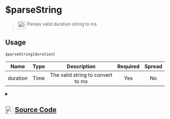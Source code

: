 # $parseString
> <img align="top" src="https://upload.wikimedia.org/wikipedia/commons/thumb/e/e4/Infobox_info_icon.svg/160px-Infobox_info_icon.svg.png?20150409153300" alt="image" width="25" height="auto"> Parses valid duration string to ms
## Usage
```
$parseString[duration]
```
| Name | Type | Description | Required | Spread
| :---: | :---: | :---: | :---: | :---: |
duration | Time | The valid string to convert to ms | Yes | No
<details>
<summary>
    
## <img align="top" src="https://cdn4.iconfinder.com/data/icons/iconsimple-logotypes/512/github-512.png" alt="image" width="25" height="auto">  [Source Code](https://github.com/tryforge/ForgeScript-V2/blob/main/src/native/parseString.ts)
    
</summary>
    
```ts
import { TimeParser } from "../constants"
import { ArgType, NativeFunction, Return } from "../structures"

export default new NativeFunction({
    name: "$parseString",
    version: "1.0.2",
    description: "Parses valid duration string to ms",
    brackets: true,
    args: [
        {
            name: "duration",
            description: "The valid string to convert to ms",
            rest: false,
            type: ArgType.Time,
            required: true,
        },
    ],
    unwrap: true,
    execute(ctx, [ms]) {
        return Return.success(ms)
    },
})

```
    
</details>